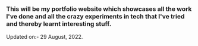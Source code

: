 ### This will be my portfolio website which showcases all the work I've done and all the crazy experiments in tech that I've tried and thereby learnt interesting stuff.

Updated on:- 29 August, 2022.